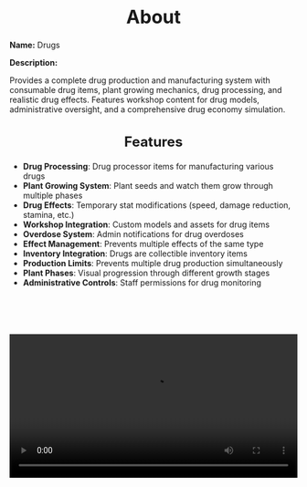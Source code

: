 <h1 style="text-align:center; font-size:2rem; font-weight:bold;">About</h1>

**Name:**
Drugs

**Description:**

Provides a complete drug production and manufacturing system with consumable drug items, plant growing mechanics, drug processing, and realistic drug effects. Features workshop content for drug models, administrative oversight, and a comprehensive drug economy simulation.

<h2 style="text-align:center; font-size:1.5rem; font-weight:bold;">Features</h2>

- **Drug Processing**: Drug processor items for manufacturing various drugs
- **Plant Growing System**: Plant seeds and watch them grow through multiple phases
- **Drug Effects**: Temporary stat modifications (speed, damage reduction, stamina, etc.)
- **Workshop Integration**: Custom models and assets for drug items
- **Overdose System**: Admin notifications for drug overdoses
- **Effect Management**: Prevents multiple effects of the same type
- **Inventory Integration**: Drugs are collectible inventory items
- **Production Limits**: Prevents multiple drug production simultaneously
- **Plant Phases**: Visual progression through different growth stages
- **Administrative Controls**: Staff permissions for drug monitoring

<br><br>

<p align="center">
  <video width="900" style="max-width:100%; margin-bottom: 40px; margin-top: 20px;" controls>
    <source src="https://github.com/bleonheart/bleonheart.github.io/raw/refs/heads/main/docs/assets/drugs.mp4" type="video/mp4">
    Your browser does not support the video tag.
  </video>
</p>

<br><br>